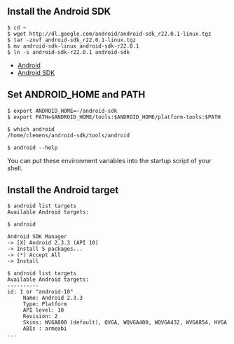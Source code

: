## Install the Android SDK

```
$ cd ~
$ wget http://dl.google.com/android/android-sdk_r22.0.1-linux.tgz
$ tar -zxvf android-sdk_r22.0.1-linux.tgz
$ mv android-sdk-linux android-sdk-r22.0.1
$ ln -s android-sdk-r22.0.1 android-sdk
```

* [Android](http://www.android.com/)
* [Android SDK](https://developer.android.com/sdk/)

## Set ANDROID_HOME and PATH

```
$ export ANDROID_HOME=~/android-sdk
$ export PATH=$ANDROID_HOME/tools:$ANDROID_HOME/platform-tools:$PATH

$ which android
/home/clemens/android-sdk/tools/android

$ android --help
```

You can put these environment variables into the startup script of your shell.

## Install the Android target

```
$ android list targets
Available Android targets:

$ android

Android SDK Manager
-> [X] Android 2.3.3 (API 10)
-> Install 5 packages...
-> (*) Accept All
-> Install

$ android list targets
Available Android targets:
----------
id: 1 or "android-10"
     Name: Android 2.3.3
     Type: Platform
     API level: 10
     Revision: 2
     Skins: WVGA800 (default), QVGA, WQVGA400, WQVGA432, WVGA854, HVGA
     ABIs : armeabi
...
```

